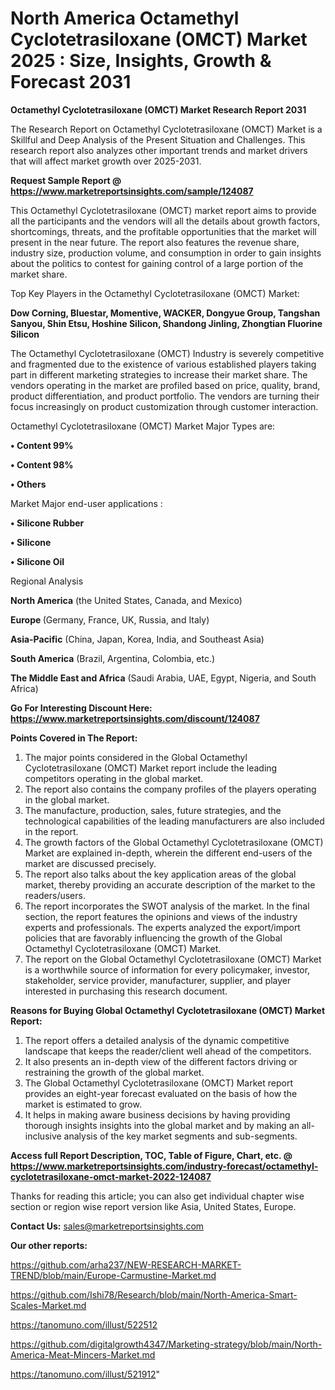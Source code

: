 # North America Octamethyl Cyclotetrasiloxane (OMCT) Market 2025 : Size, Insights, Growth & Forecast 2031

<strong>Octamethyl Cyclotetrasiloxane (OMCT) Market Research Report 2031</strong>

The Research Report on Octamethyl Cyclotetrasiloxane (OMCT) Market is a Skillful and Deep Analysis of the Present Situation and Challenges. This research report also analyzes other important trends and market drivers that will affect market growth over 2025-2031.

<strong>Request Sample Report @ <a href=https://www.marketreportsinsights.com/sample/124087>https://www.marketreportsinsights.com/sample/124087</a></strong>

This Octamethyl Cyclotetrasiloxane (OMCT) market report aims to provide all the participants and the vendors will all the details about growth factors, shortcomings, threats, and the profitable opportunities that the market will present in the near future. The report also features the revenue share, industry size, production volume, and consumption in order to gain insights about the politics to contest for gaining control of a large portion of the market share.

Top Key Players in the Octamethyl Cyclotetrasiloxane (OMCT) Market:

<strong>Dow Corning, Bluestar, Momentive, WACKER, Dongyue Group, Tangshan Sanyou, Shin Etsu, Hoshine Silicon, Shandong Jinling, Zhongtian Fluorine Silicon</strong>

The Octamethyl Cyclotetrasiloxane (OMCT) Industry is severely competitive and fragmented due to the existence of various established players taking part in different marketing strategies to increase their market share. The vendors operating in the market are profiled based on price, quality, brand, product differentiation, and product portfolio. The vendors are turning their focus increasingly on product customization through customer interaction.

Octamethyl Cyclotetrasiloxane (OMCT) Market Major Types are:

<strong>• Content 99%

• Content 98%

• Others</strong>

Market Major end-user applications :

<strong>• Silicone Rubber

• Silicone

• Silicone Oil</strong>

Regional Analysis

</u><strong><b>North America</b></strong> (the United States, Canada, and Mexico)

<strong><b>Europe </b></strong>(Germany, France, UK, Russia, and Italy)

<strong><b>Asia-Pacific</b></strong> (China, Japan, Korea, India, and Southeast Asia)

<strong><b>South America</b></strong> (Brazil, Argentina, Colombia, etc.)

<strong><b>The Middle East and Africa</b></strong> (Saudi Arabia, UAE, Egypt, Nigeria, and South Africa)

<strong>Go For Interesting Discount Here: <a href=https://www.marketreportsinsights.com/discount/124087>https://www.marketreportsinsights.com/discount/124087</a></strong>

<strong>Points Covered in The Report:</strong>
<ol>
  <li>The major points considered in the Global Octamethyl Cyclotetrasiloxane (OMCT) Market report include the leading competitors operating in the global market.</li>
  <li>The report also contains the company profiles of the players operating in the global market.</li>
  <li>The manufacture, production, sales, future strategies, and the technological capabilities of the leading manufacturers are also included in the report.</li>
  <li>The growth factors of the Global Octamethyl Cyclotetrasiloxane (OMCT) Market are explained in-depth, wherein the different end-users of the market are discussed precisely.</li>
  <li>The report also talks about the key application areas of the global market, thereby providing an accurate description of the market to the readers/users.</li>
  <li>The report incorporates the SWOT analysis of the market. In the final section, the report features the opinions and views of the industry experts and professionals. The experts analyzed the export/import policies that are favorably influencing the growth of the Global Octamethyl Cyclotetrasiloxane (OMCT) Market.</li>
  <li>The report on the Global Octamethyl Cyclotetrasiloxane (OMCT) Market is a worthwhile source of information for every policymaker, investor, stakeholder, service provider, manufacturer, supplier, and player interested in purchasing this research document.</li>
</ol>
<strong>Reasons for Buying Global Octamethyl Cyclotetrasiloxane (OMCT) Market Report:</strong>

<ol>
  <li>The report offers a detailed analysis of the dynamic competitive landscape that keeps the reader/client well ahead of the competitors.</li>
  <li>It also presents an in-depth view of the different factors driving or restraining the growth of the global market.</li>
  <li>The Global Octamethyl Cyclotetrasiloxane (OMCT) Market report provides an eight-year forecast evaluated on the basis of how the market is estimated to grow.</li>
  <li>It helps in making aware business decisions by having providing thorough insights insights into the global market and by making an all-inclusive analysis of the key market segments and sub-segments.</li>
</ol>
<strong>Access full Report Description, TOC, Table of Figure, Chart, etc. @ <a href=https://www.marketreportsinsights.com/industry-forecast/octamethyl-cyclotetrasiloxane-omct-market-2022-124087>https://www.marketreportsinsights.com/industry-forecast/octamethyl-cyclotetrasiloxane-omct-market-2022-124087</a></strong>


Thanks for reading this article; you can also get individual chapter wise section or region wise report version like Asia, United States, Europe.

<strong>Contact Us:</strong>
sales@marketreportsinsights.com

<strong>Our other reports:</strong>

<a href=https://github.com/arha237/NEW-RESEARCH-MARKET-TREND/blob/main/Europe-Carmustine-Market.md>https://github.com/arha237/NEW-RESEARCH-MARKET-TREND/blob/main/Europe-Carmustine-Market.md</a>

<a href=https://github.com/Ishi78/Research/blob/main/North-America-Smart-Scales-Market.md>https://github.com/Ishi78/Research/blob/main/North-America-Smart-Scales-Market.md</a>

<a href=https://tanomuno.com/illust/522512>https://tanomuno.com/illust/522512</a>

<a href=https://github.com/digitalgrowth4347/Marketing-strategy/blob/main/North-America-Meat-Mincers-Market.md>https://github.com/digitalgrowth4347/Marketing-strategy/blob/main/North-America-Meat-Mincers-Market.md</a>

<a href=https://tanomuno.com/illust/521912>https://tanomuno.com/illust/521912</a>"
